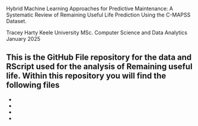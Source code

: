 
Hybrid Machine Learning Approaches for Predictive Maintenance: A Systematic Review of Remaining Useful Life Prediction Using the C-MAPSS Dataset.


Tracey Harty
Keele University
MSc. Computer Science and Data Analytics
January 2025

This is the GitHub File repository for the data and RScript used for the analysis of Remaining useful life. 
Within this repository you will find the following files 
  - 
  -
  -
  -
  -
  
